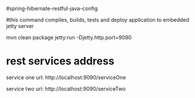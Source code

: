  #spring-hibernate-restful-java-config


 #this command  compiles, builds, tests  and deploy application to embedded   jetty server


mvn clean package   jetty:run  -Djetty.http.port=9090

 # rest services address
service one url: http://localhost:9090/serviceOne


service two url: http://localhost:9090/serviceTwo

